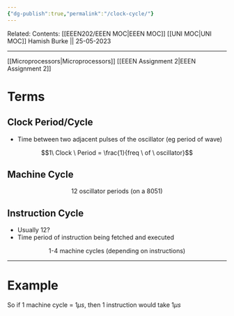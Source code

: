 ```yaml
---
{"dg-publish":true,"permalink":"/clock-cycle/"}
---
```


Related: 
Contents: [[EEEN202/EEEN MOC\|EEEN MOC]]
[[UNI MOC\|UNI MOC]]
Hamish Burke || 25-05-2023
***

[[Microprocessors\|Microprocessors]]
[[EEEN Assignment 2\|EEEN Assignment 2]]

# Terms

## Clock Period/Cycle

- Time between two adjacent pulses of the oscillator (eg period of wave)

$$1\ Clock \ Period = \frac{1}{freq \ of \ oscillator}$$

## Machine Cycle

<p align="center">
 12 oscillator periods (on a 8051)
</p>

## Instruction Cycle

- Usually 12?
- Time period of instruction being fetched and executed

<p align="center">
1-4 machine cycles (depending on instructions)
</p>


***

# Example

So if 1 machine cycle = $1 \mu s$, then 1 instruction would take $1 \mu s$

